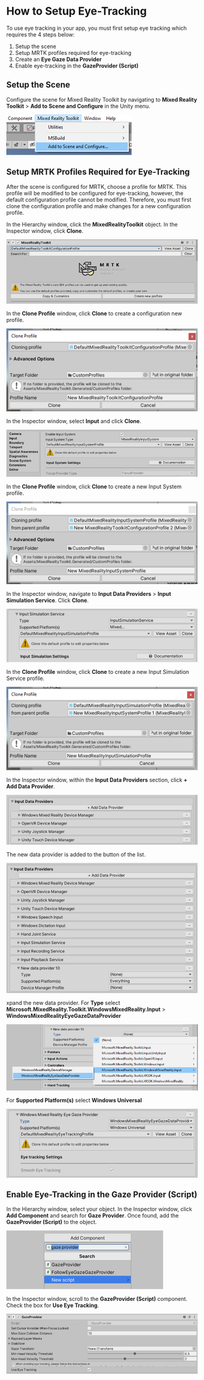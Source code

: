 # How to Setup Eye-Tracking

To use eye tracking in your app, you must first setup eye tracking which requires the 4 steps below:

1. Setup the scene
2. Setup MRTK profiles required for eye-tracking
3. Create an **Eye Gaze Data Provider**
4. Enable eye-tracking in the **GazeProvider (Script)**

## Setup the Scene

Configure the scene for Mixed Reality Toolkit by navigating to **Mixed Reality Toolkit** > **Add to Scene and Configure** in the Unity menu.

![Configure the scene for MRTK](../../../.gitbook/assets/how-to-setup-eye-tracking/configure_scene.png)

## Setup MRTK Profiles Required for Eye-Tracking

After the scene is configured for MRTK, choose a profile for MRTK. This profile will be modified to be configured for eye-tracking, however, the default configuration profile cannot be modified. Therefore, you must first clone the configuration profile and make changes for a new configuration profile.

In the Hierarchy window, click the **MixedRealityToolkit** object. In the Inspector window, click **Clone**.

![Clone Configuration profile](../../../.gitbook/assets/how-to-setup-eye-tracking/clone.png)

In the **Clone Profile** window, click **Clone** to create a configuration new profile.

![Clone Profile window](../../../.gitbook/assets/how-to-setup-eye-tracking/clone_profile.png)

In the Inspector window, select **Input** and click **Clone**.

![Click Clone](../../../.gitbook/assets/how-to-setup-eye-tracking/input.png)

In the **Clone Profile** window, click **Clone** to create a new Input System profile.

![Create new Input System profile](../../../.gitbook/assets/how-to-setup-eye-tracking/input_system_profile_new.png)

In the Inspector window, navigate to **Input Data Providers** > **Input Simulation Service**. Click **Clone**.

![Input Simulation Service](../../../.gitbook/assets/how-to-setup-eye-tracking/input_simulation_service.png)

In the **Clone Profile** window, click **Clone** to create a new Input Simulation Service profile.

![Create new Input Simulation Service profile](../../../.gitbook/assets/how-to-setup-eye-tracking/input_simulation_service_new.png)

In the Inspector window, within the **Input Data Providers** section, click **+ Add Data Provider**.

![Add data provider](../../../.gitbook/assets/how-to-setup-eye-tracking/add_data_provider.png)

The new data provider is added to the button of the list. 

![New data provider](../../../.gitbook/assets/how-to-setup-eye-tracking/new_data_provider.png)

xpand the new data provider. For **Type** select **Microsoft.MixedReality.Toolkit.WindowsMixedReality.Input** > **WindowsMixedRealityEyeGazeDataProvider**

![Type](../../../.gitbook/assets/how-to-setup-eye-tracking/type.png)

For **Supported Platform(s)** select **Windows Universal**

![Supported Platform(s)](../../../.gitbook/assets/how-to-setup-eye-tracking/supported_platforms.png)

## Enable Eye-Tracking in the Gaze Provider (Script)

In the Hierarchy window, select your object. In the Inspector window, click **Add Component** and search for **Gaze Provider**. Once found, add the **GazeProvider (Script)** to the object.

![Search for Gaze Provider](../../../.gitbook/assets/how-to-setup-eye-tracking/add_component.png)

In the Inspector window, scroll to the **GazeProvider (Script)** component. Check the box for **Use Eye Tracking**.

![Check Use Eye Tracking](../../../.gitbook/assets/how-to-setup-eye-tracking/use_eye_tracking.png)